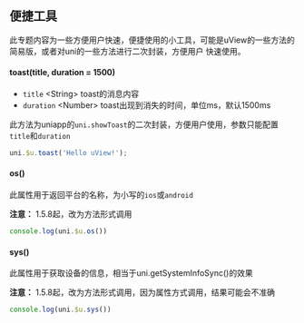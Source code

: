 ## 便捷工具

<demo-model url="/pages/componentsA/toast/index"></demo-model>


此专题内容为一些方便用户快速，便捷使用的小工具，可能是uView的一些方法的简易版，或者对uni的一些方法进行二次封装，方便用户
快速使用。


#### toast(title, duration = 1500)

- `title` <String\> toast的消息内容
- `duration` <Number\> toast出现到消失的时间，单位ms，默认1500ms

此方法为uniapp的`uni.showToast`的二次封装，方便用户使用，参数只能配置`title`和`duration`

```js
uni.$u.toast('Hello uView!');
```


#### os()

此属性用于返回平台的名称，为小写的`ios`或`android`  

**注意：** 1.5.8起，改为方法形式调用

```js
console.log(uni.$u.os())
```


#### sys()

此属性用于获取设备的信息，相当于uni.getSystemInfoSync()的效果  

**注意：** 1.5.8起，改为方法形式调用，因为属性方式调用，结果可能会不准确

```js
console.log(uni.$u.sys())
```

